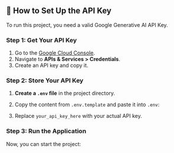 
## 🔹 How to Set Up the API Key

To run this project, you need a valid Google Generative AI API Key.

### Step 1: Get Your API Key
1. Go to the [Google Cloud Console](https://console.cloud.google.com/).
2. Navigate to **APIs & Services > Credentials**.
3. Create an API key and copy it.

### Step 2: Store Your API Key
1. **Create a `.env` file** in the project directory.
2. Copy the content from `.env.template` and paste it into `.env`:

3. Replace `your_api_key_here` with your actual API key.

### Step 3: Run the Application
Now, you can start the project:
